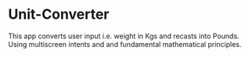 # Unit-Converter
This app converts user input i.e. weight in Kgs and recasts into Pounds. Using multiscreen intents and and fundamental mathematical principles.

